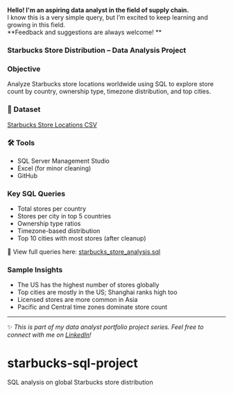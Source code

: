 **Hello! I'm an aspiring data analyst in the field of supply chain.**  
I know this is a very simple query, but I’m excited to keep learning and growing in this field.  
**Feedback and suggestions are always welcome! **

### Starbucks Store Distribution – Data Analysis Project

### Objective  
Analyze Starbucks store locations worldwide using SQL to explore store count by country, ownership type, timezone distribution, and top cities.

### 📁 Dataset  
[Starbucks Store Locations CSV](https://raw.githubusercontent.com/jldbc/coffee-shop-data/master/starbucks.csv)

### 🛠 Tools  
- SQL Server Management Studio  
- Excel (for minor cleaning)  
- GitHub

### Key SQL Queries  
- Total stores per country  
- Stores per city in top 5 countries  
- Ownership type ratios  
- Timezone-based distribution  
- Top 10 cities with most stores (after cleanup)

📄 View full queries here: [starbucks_store_analysis.sql](./starbucks_store_analysis.sql)

### Sample Insights  
- The US has the highest number of stores globally  
- Top cities are mostly in the US; Shanghai ranks high too  
- Licensed stores are more common in Asia  
- Pacific and Central time zones dominate store count

---

✨ *This is part of my data analyst portfolio project series. Feel free to connect with me on [LinkedIn](https://www.linkedin.com/in/cyria-dane-condes/)!*
# starbucks-sql-project
SQL analysis on global Starbucks store distribution
